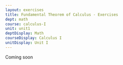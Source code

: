 ```yaml
---
layout: exercises
title: Fundamental Theorem of Calculus - Exercises
dept: math
course: calculus-I
unit: unit1
deptDisplay: Math
courseDisplay: Calculus I
unitDisplay: Unit I
---
```


Coming soon

